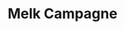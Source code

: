 ---
title: Melk Campagne 
slug : "milk"
description: "Opdracht: bedenkt een nieuwe merknaam en ontwerp de verpakkingen voor 3 soorten melk. Vol, halfvol en melk met een speciaal smaakje. Er werd een huisstijl uitgewerkt die de grafische basis vormde voor een bijhorende reclamecampagne." 
type: intern
members:
    - name : "Shauny Eloot"
      major: Crossmedia-ontwerp
      minor: "Photo Design"
      academic-year: 3de jaar
thumbnail:
    url: "thumb.png"
    alt: ""
    height: 1
    width: 1
    text-color: "b96528"
    background-color: "fcc553"
media:
    - url : "1_logoevolutie.png"
      type: image
    - url : "2_halfvollogo.png"
      type: image
    - url : "3_halfvolverpakking.png"
      type: image
      text: "Kapvorm en photoshop mockup van de halfvolle melk."
    - url : "4_applogo.png"
      type: image
    - url : "5_appmockup.png"
      type: image
      text: "Ontwerp van een promotionele app. Op basis van een ingegeven 'mood' worden melksuggesties aangereikt."
created: 20/01/2017
order: 2
---